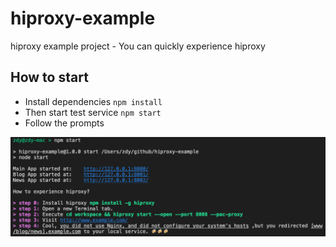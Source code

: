 # hiproxy-example
hiproxy example project - You can quickly experience hiproxy

## How to start

* Install dependencies `npm install`
* Then start test service `npm start`
* Follow the prompts

<img src='https://github.com/hiproxy/hiproxy-example/raw/master/screen-shot.png'/>
